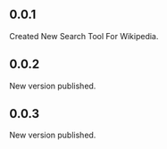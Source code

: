 ## 0.0.1

Created New Search Tool For Wikipedia.

## 0.0.2

New version published.

## 0.0.3

New version published.
